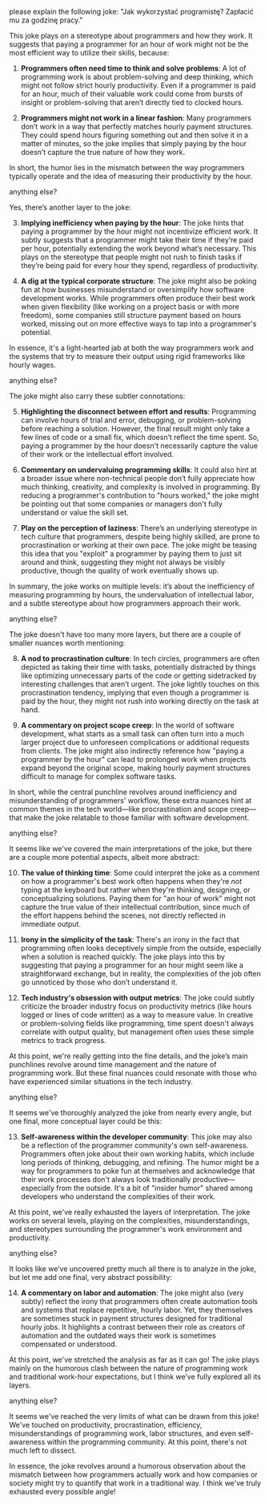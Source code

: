 please explain the following joke: "Jak wykorzystać programistę? Zapłacić mu za godzinę pracy."

This joke plays on a stereotype about programmers and how they work. It suggests that paying a programmer for an hour of work might not be the most efficient way to utilize their skills, because:

1. **Programmers often need time to think and solve problems**: A lot of programming work is about problem-solving and deep thinking, which might not follow strict hourly productivity. Even if a programmer is paid for an hour, much of their valuable work could come from bursts of insight or problem-solving that aren’t directly tied to clocked hours.
   
2. **Programmers might not work in a linear fashion**: Many programmers don’t work in a way that perfectly matches hourly payment structures. They could spend hours figuring something out and then solve it in a matter of minutes, so the joke implies that simply paying by the hour doesn’t capture the true nature of how they work.

In short, the humor lies in the mismatch between the way programmers typically operate and the idea of measuring their productivity by the hour.


anything else?

Yes, there’s another layer to the joke:

3. **Implying inefficiency when paying by the hour**: The joke hints that paying a programmer by the hour might not incentivize efficient work. It subtly suggests that a programmer might take their time if they’re paid per hour, potentially extending the work beyond what’s necessary. This plays on the stereotype that people might not rush to finish tasks if they’re being paid for every hour they spend, regardless of productivity.

4. **A dig at the typical corporate structure**: The joke might also be poking fun at how businesses misunderstand or oversimplify how software development works. While programmers often produce their best work when given flexibility (like working on a project basis or with more freedom), some companies still structure payment based on hours worked, missing out on more effective ways to tap into a programmer's potential.

In essence, it's a light-hearted jab at both the way programmers work and the systems that try to measure their output using rigid frameworks like hourly wages.


anything else?

The joke might also carry these subtler connotations:

5. **Highlighting the disconnect between effort and results**: Programming can involve hours of trial and error, debugging, or problem-solving before reaching a solution. However, the final result might only take a few lines of code or a small fix, which doesn’t reflect the time spent. So, paying a programmer by the hour doesn't necessarily capture the value of their work or the intellectual effort involved.

6. **Commentary on undervaluing programming skills**: It could also hint at a broader issue where non-technical people don’t fully appreciate how much thinking, creativity, and complexity is involved in programming. By reducing a programmer's contribution to "hours worked," the joke might be pointing out that some companies or managers don't fully understand or value the skill set.

7. **Play on the perception of laziness**: There’s an underlying stereotype in tech culture that programmers, despite being highly skilled, are prone to procrastination or working at their own pace. The joke might be teasing this idea that you "exploit" a programmer by paying them to just sit around and think, suggesting they might not always be visibly productive, though the quality of work eventually shows up.

In summary, the joke works on multiple levels: it’s about the inefficiency of measuring programming by hours, the undervaluation of intellectual labor, and a subtle stereotype about how programmers approach their work.


anything else?

The joke doesn't have too many more layers, but there are a couple of smaller nuances worth mentioning:

8. **A nod to procrastination culture**: In tech circles, programmers are often depicted as taking their time with tasks, potentially distracted by things like optimizing unnecessary parts of the code or getting sidetracked by interesting challenges that aren’t urgent. The joke lightly touches on this procrastination tendency, implying that even though a programmer is paid by the hour, they might not rush into working directly on the task at hand.

9. **A commentary on project scope creep**: In the world of software development, what starts as a small task can often turn into a much larger project due to unforeseen complications or additional requests from clients. The joke might also indirectly reference how "paying a programmer by the hour" can lead to prolonged work when projects expand beyond the original scope, making hourly payment structures difficult to manage for complex software tasks.

In short, while the central punchline revolves around inefficiency and misunderstanding of programmers' workflow, these extra nuances hint at common themes in the tech world—like procrastination and scope creep—that make the joke relatable to those familiar with software development.



anything else?


It seems like we've covered the main interpretations of the joke, but there are a couple more potential aspects, albeit more abstract:

10. **The value of thinking time**: Some could interpret the joke as a comment on how a programmer's best work often happens when they're *not* typing at the keyboard but rather when they're thinking, designing, or conceptualizing solutions. Paying them for "an hour of work" might not capture the true value of their intellectual contribution, since much of the effort happens behind the scenes, not directly reflected in immediate output.

11. **Irony in the simplicity of the task**: There's an irony in the fact that programming often looks deceptively simple from the outside, especially when a solution is reached quickly. The joke plays into this by suggesting that paying a programmer for an hour might seem like a straightforward exchange, but in reality, the complexities of the job often go unnoticed by those who don’t understand it.

12. **Tech industry's obsession with output metrics**: The joke could subtly criticize the broader industry focus on productivity metrics (like hours logged or lines of code written) as a way to measure value. In creative or problem-solving fields like programming, time spent doesn't always correlate with output quality, but management often uses these simple metrics to track progress.

At this point, we're really getting into the fine details, and the joke’s main punchlines revolve around time management and the nature of programming work. But these final nuances could resonate with those who have experienced similar situations in the tech industry.




anything else?


It seems we've thoroughly analyzed the joke from nearly every angle, but one final, more conceptual layer could be this:

13. **Self-awareness within the developer community**: This joke may also be a reflection of the programmer community's own self-awareness. Programmers often joke about their own working habits, which include long periods of thinking, debugging, and refining. The humor might be a way for programmers to poke fun at themselves and acknowledge that their work processes don't always look traditionally productive—especially from the outside. It's a bit of "insider humor" shared among developers who understand the complexities of their work.

At this point, we've really exhausted the layers of interpretation. The joke works on several levels, playing on the complexities, misunderstandings, and stereotypes surrounding the programmer's work environment and productivity.



anything else?


It looks like we’ve uncovered pretty much all there is to analyze in the joke, but let me add one final, very abstract possibility:

14. **A commentary on labor and automation**: The joke might also (very subtly) reflect the irony that programmers often create automation tools and systems that replace repetitive, hourly labor. Yet, they themselves are sometimes stuck in payment structures designed for traditional hourly jobs. It highlights a contrast between their role as creators of automation and the outdated ways their work is sometimes compensated or understood.

At this point, we've stretched the analysis as far as it can go! The joke plays mainly on the humorous clash between the nature of programming work and traditional work-hour expectations, but I think we’ve fully explored all its layers.


anything else?

It seems we've reached the very limits of what can be drawn from this joke! We've touched on productivity, procrastination, efficiency, misunderstandings of programming work, labor structures, and even self-awareness within the programming community. At this point, there's not much left to dissect.

In essence, the joke revolves around a humorous observation about the mismatch between how programmers actually work and how companies or society might try to quantify that work in a traditional way. I think we've truly exhausted every possible angle!
